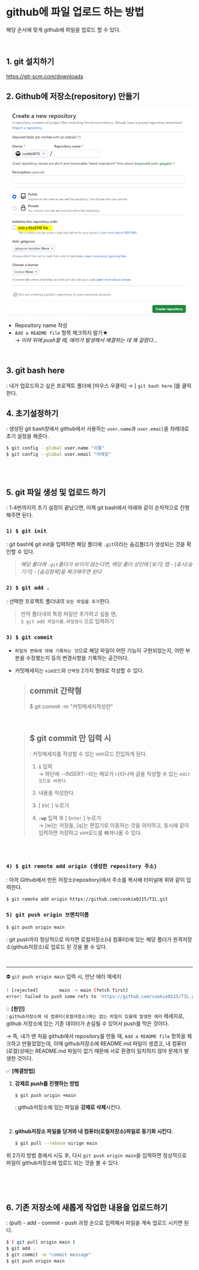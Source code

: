 # github에 파일 업로드 하는 방법
해당 순서에 맞게 github에 파일을 업로드 할 수 있다.

<br>

## 1. git 설치하기
https://git-scm.com/downloads

## 2. Github에 저장소(repository) 만들기
![Alt text](image.png)
- Repository name 작성
-  `Add a README file` 항목 체크하지 말기★ <br>
    *→ 이따 뒤에 push할 때, 에러가 발생해서 해결하는 데 꽤 걸렸다...*

<br>

## 3. git bash here
: 내가 업로드하고 싶은 프로젝트 폴더에 [마우스 우클릭] → [ `git bash here` ]를 클릭한다.

## 4. 초기설정하기
: 생성된 git bash창에서 github에서 사용하는 `user.name`과 `user.email`을 차례대로 초기 설정을 해준다.

```bash
$ git config --global user.name "이름"
$ git config --global user.email "이메일"
```

<br>
<br>


## 5. git 파일 생성 및 업로드 하기
: 1-4번까지의 초기 설정이 끝났으면, 이제 git bash에서 아래와 같이 순차적으로 진행해주면 된다.

### `1) $ git init`
: git bash에 git init을 입력하면 해당 폴더에 `.git`이라는 숨김폴더가 생성되는 것을 확인할 수 있다.

> *해당 폴더에 `.git`폴더가 보이지 않는다면, 해당 폴더 상단에 [보기] 탭 - [표시/숨기기] - [숨김항목]을 체크해주면 된다*


### `2) $ git add .`
: 선택한 프로젝트 폴더내의 `모든 파일을 추가`한다.

> 만약 폴더내의 특정 파일만 추가하고 싶을 땐, <br>
> `$ git add 파일이름.파일형식` 으로 입력하기

### `3) $ git commit`
- `파일의 변화에 대해 기록하는 것`으로 해당 파일이 어떤 기능이 구현되었는지, 어떤 부분을 수정했는지 등의 변경사항을 기록하는 공간이다.

- 커밋메세지는 `vim모드`와 `간략형` 2가지 형태로 작성할 수 있다.


  > ## commit 간략형
  > $ git commit -m "커밋메세지작성란"

  <br>

  > ## $ git commit 만 입력 시 <br>
  > : 커밋메세지를 작성할 수 있는 vim모드 진입하게 된다.
  >
  > 1. **`i`** 입력 <br> 
  > → 하단에 --INSERT--라는 메모가 나타나며 글을 작성할 수 있는 `edit 모드로 바뀐다`.  <br>
  >
  > 2. 내용을 작성한다.
  > 3. [ `ESC` ] 누르기
  > 4. **`:wp`** 입력 후 [ `Enter` ] 누르기 <br>
  > → [w]는 저장을, [q]는 편집기로 이동하는 것을 의미하고,
  동시에 같이 입력하면 저장하고 vim모드를 빠져나올 수 있다.

<br>
<br>

### `4) $ git remote add origin {생성한 repository 주소}`
: 아까 Github에서 만든 저장소(repository)에서 주소를 복사해 터미널에 위와 같이 입력한다.

```bash
$ git remote add origin https://github.com/cookie0215/TIL.git
```

### `5) git push origin 브랜치이름`
```bash
$ git push origin main
```
: git push까지 정상적으로 마치면 로컬저장소(내 컴퓨터)에 있는 해당 폴더가 원격저장소(github저장소)로 업로드 된 것을 볼 수 있다.

<br>
<hr>

⛔ `git push origin main` 입력 시, 만난 에러 메세지
```bash
! [rejected]        main -> main (fetch first)
error: failed to push some refs to 'https://github.com/cookie0215/TIL.git'
```
💡 **[원인]** <br>
: `github저장소에 내 컴퓨터(로컬저장소)에는 없는 파일이 있을때 발생한 에러` 메세지로, github 저장소에 있는 기존 데이터가 손실될 수 있어서 push를 막은 것이다. <br>

→ 즉, 내가 맨 처음 github에서 repository를 만들 때, `Add a README file` 항목을 체크하고 만들었었는데, 이때 github저장소에 README.md 파일이 생겼고, 내 컴퓨터(로컬)상에는 README.md 파일이 없기 때문에 서로 환경이 일치하지 않아 문제가 발생한 것이다.

✅ **[해결방법]** <br>
1. **강제로 push를 진행하는 방법**
    ```bash
    $ git push origin +main
    ```
    : github저장소에 있는 파일을 **강제로 삭제**시킨다.

<br>

2. **github저장소 파일을 당겨와 내 컴퓨터(로컬저장소)파일로 동기화 시킨다.**
    ```bash
    $ git pull --rebase oirign main
    ```

위 2가지 방법 중에서 시도 후, 다시 `git push origin main`을 입력하면 정상적으로 파일이 github저장소에 업로드 되는 것을 볼 수 있다.

<br>
<br>
<br>

## 6. 기존 저장소에 새롭게 작업한 내용을 업로드하기
: (pull) - add - commit - push 과정 순으로 입력해서 파일을 계속 업로드 시키면 된다.

```bash
$ ( git pull origin main )
$ git add .
$ git commit -m "commit message"
$ git push origin main
```